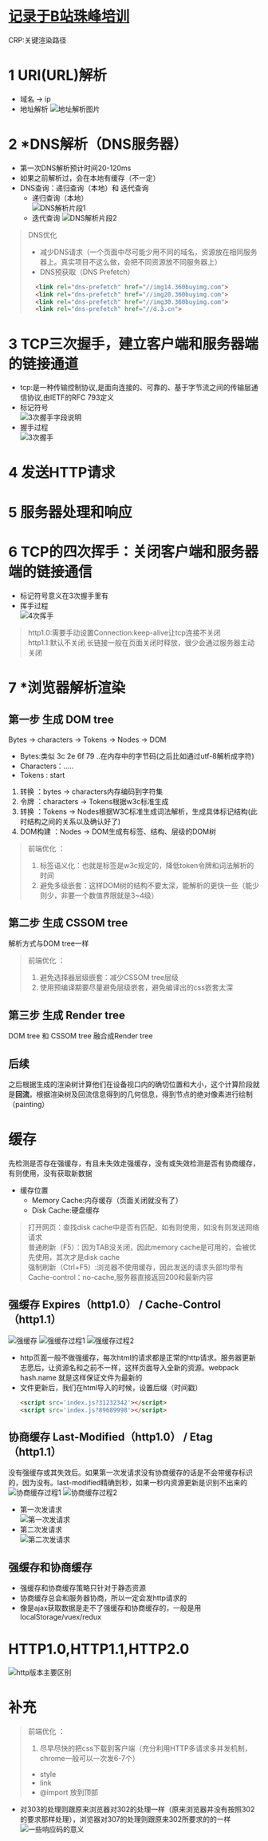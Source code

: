 # [记录于B站珠峰培训](https://www.bilibili.com/video/BV1WX4y1u7GB?from=search&seid=3827761445669523720)
 CRP:关键渲染路径
# 1 URI(URL)解析
- 域名 -> ip
- 地址解析
  ![地址解析图片](./img/url.png)
# 2 *DNS解析（DNS服务器）
- 第一次DNS解析预计时间20-120ms
- 如果之前解析过，会在本地有缓存（不一定）
- DNS查询：递归查询（本地）和 迭代查询
  - 递归查询（本地）  
  ![DNS解析片段1](./img/DNS解析片段1.png)
  - 迭代查询
  ![DNS解析片段2](./img/DNS解析片段2.png)

> DNS优化
> - 减少DNS请求（一个页面中尽可能少用不同的域名，资源放在相同服务器上。真实项目不这么做，会把不同资源放不同服务器上）
> - DNS预获取（DNS Prefetch）
> ```html
>   <link rel="dns-prefetch" href="//img14.360buyimg.com">
>   <link rel="dns-prefetch" href="//img20.360buyimg.com">
>   <link rel="dns-prefetch" href="//img30.360buyimg.com">
>   <link rel="dns-prefetch" href="//d.3.cn">
> ```
# 3 TCP三次握手，建立客户端和服务器端的链接通道
- tcp:是一种传输控制协议,是面向连接的、可靠的、基于字节流之间的传输层通信协议,由IETF的RFC 793定义
- 标记符号  
  ![3次握手字段说明](./img/3次握手字段说明.png) 
- 握手过程  
  ![3次握手](./img/3次握手.png) 
# 4 发送HTTP请求
# 5 服务器处理和响应
# 6 TCP的四次挥手：关闭客户端和服务器端的链接通信
- 标记符号意义在3次握手里有
- 挥手过程  
  ![4次挥手](./img/四次挥手.png) 
> http1.0:需要手动设置Connection:keep-alive让tcp连接不关闭  
> http1.1:默认不关闭
> 长链接一般在页面关闭时释放，很少会通过服务器主动关闭
# 7 *浏览器解析渲染
## 第一步 生成 DOM tree
Bytes -> characters -> Tokens -> Nodes -> DOM
- Bytes:类似 3c 2e 6f 79 ..在内存中的字节码(之后比如通过utf-8解析成字符)
- Characters：<html><head>...</head><body>..
- Tokens : start 
1. 转换 ：bytes -> characters内存编码到字符集
2. 令牌 ：characters -> Tokens根据w3c标准生成
3. 转换 ：Tokens -> Nodes根据W3C标准生成词法解析，生成具体标记结构(此时结构之间的关系以及确认好了)
4. DOM构建 ：Nodes -> DOM生成有标签、结构、层级的DOM树
> 前端优化 ：
> 1. 标签语义化：也就是标签是w3c规定的，降低token令牌和词法解析的时间
> 2. 避免多级嵌套：这样DOM树的结构不要太深，能解析的更快一些（能少则少，非要一个数值界限就是3~4级）
## 第二步 生成 CSSOM tree
解析方式与DOM tree一样
> 前端优化 ：
> 1. 避免选择器层级嵌套：减少CSSOM tree层级
> 2. 使用预编译期要尽量避免层级嵌套，避免编译出的css嵌套太深
## 第三步 生成 Render tree
DOM tree 和 CSSOM tree 融合成Render tree
## 后续 
之后根据生成的渲染树计算他们在设备视口内的确切位置和大小，这个计算阶段就是**回流**，根据渲染树及回流信息得到的几何信息，得到节点的绝对像素进行绘制（painting）


# 缓存
先检测是否存在强缓存，有且未失效走强缓存，没有或失效检测是否有协商缓存，有则使用，没有获取新数据
- 缓存位置
  - Memory Cache:内存缓存（页面关闭就没有了）
  - Disk Cache:硬盘缓存

> 打开网页：查找disk cache中是否有匹配，如有则使用，如没有则发送网络请求  
> 普通刷新（F5）：因为TAB没关闭，因此memory cache是可用的，会被优先使用，其次才是disk cache  
> 强制刷新（Ctrl+F5）:浏览器不使用缓存，因此发送的请求头部均带有Cache-control：no-cache,服务器直接返回200和最新内容
## 强缓存 Expires（http1.0） / Cache-Control（http1.1）
![强缓存](./img/强缓存.png)
![强缓存过程1](./img/强缓存过程1.png)
![强缓存过程2](./img/强缓存过程2.png)
- http页面一般不做强缓存，每次html的请求都是正常的http请求。服务器更新志愿后，让资源名和之前不一样，这样页面导入全新的资源。webpack hash.name 就是这样保证文件为最新的
- 文件更新后，我们在html导入的时候，设置后缀（时间戳）
   ```html
   <script src='index.js?31232342'></script>
   <script src='index.js?89689998'></script>
   ```
## 协商缓存 Last-Modified（http1.0） / Etag（http1.1）
没有强缓存或其失效后。如果第一次发请求没有协商缓存的话是不会带缓存标识的，因为没有。last-modified精确到秒，如果一秒内资源更新是识别不出来的
![协商缓存过程1](./img/协商缓存过程1.png)
![协商缓存过程2](./img/协商缓存过程2.png)
- 第一次发请求  
![第一次发请求](./img/第一次发请求.png)
- 第二次发请求  
![第二次发请求](./img/第二次发请求.png)
## 强缓存和协商缓存
- 强缓存和协商缓存策略只针对于静态资源
- 协商缓存总会和服务器协商，所以一定会发http请求的
- 像是ajax获取数据是走不了强缓存和协商缓存的，一般是用localStorage/vuex/redux

# HTTP1.0,HTTP1.1,HTTP2.0
![http版本主要区别](./img/http版本主要区别.png)


# 补充
> 前端优化 ：
> 1. 尽早尽快的把css下载到客户端（充分利用HTTP多请求多并发机制，chrome一般可以一次发6-7个）
>   - style
>   - link
>   - @import
>   放到顶部  
- 对303的处理则跟原来浏览器对302的处理一样（原来浏览器并没有按照302的要求那样处理），浏览器对307的处理则跟原来302所要求的的一样
![一些响应码的意义](./img/一些响应码的意义.png)